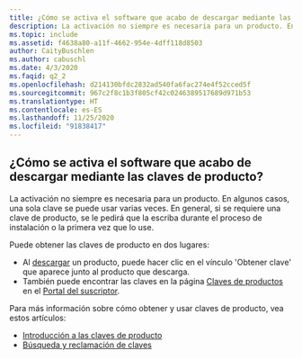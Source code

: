 ```yaml
---
title: ¿Cómo se activa el software que acabo de descargar mediante las claves de producto?
description: La activación no siempre es necesaria para un producto. En algunos casos, una sola clave se puede usar varias veces. En general, si se requiere una clave de producto...
ms.topic: include
ms.assetid: f4638a80-a11f-4662-954e-4dff118d8503
author: CaityBuschlen
ms.author: cabuschl
ms.date: 4/3/2020
ms.faqid: q2_2
ms.openlocfilehash: d214130bfdc2832ad540fa6fac274e4f52cced5f
ms.sourcegitcommit: 967c2f8c1b3f805cf42c0246389517689d971b53
ms.translationtype: HT
ms.contentlocale: es-ES
ms.lasthandoff: 11/25/2020
ms.locfileid: "91838417"
---
```

## <a name="how-do-i-activate-the-software-i-just-downloaded-using-product-keys"></a>¿Cómo se activa el software que acabo de descargar mediante las claves de producto?

La activación no siempre es necesaria para un producto. En algunos casos, una sola clave se puede usar varias veces. En general, si se requiere una clave de producto, se le pedirá que la escriba durante el proceso de instalación o la primera vez que lo use.

Puede obtener las claves de producto en dos lugares:

- Al [descargar](https://my.visualstudio.com/downloads) un producto, puede hacer clic en el vínculo \'Obtener clave\' que aparece junto al producto que descarga.
- También puede encontrar las claves en la página [Claves de productos](https://my.visualstudio.com/ProductKeys) en el [Portal del suscriptor](https://my.visualstudio.com/benefits).

Para más información sobre cómo obtener y usar claves de producto, vea estos artículos:

- [Introducción a las claves de producto](https://docs.microsoft.com/visualstudio/subscriptions/product-keys)
- [Búsqueda y reclamación de claves](https://docs.microsoft.com/visualstudio/subscriptions/find-keys)
